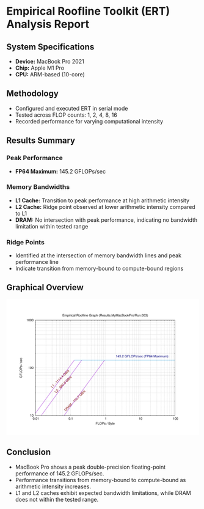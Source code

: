 # Empirical Roofline Toolkit (ERT) Analysis Report

## System Specifications
- **Device:** MacBook Pro 2021 
- **Chip:** Apple M1 Pro
- **CPU:** ARM-based (10-core)

## Methodology
- Configured and executed ERT in serial mode
- Tested across FLOP counts: 1, 2, 4, 8, 16
- Recorded performance for varying computational intensity

## Results Summary

### Peak Performance
- **FP64 Maximum:** 145.2 GFLOPs/sec

### Memory Bandwidths
- **L1 Cache:** Transition to peak performance at high arithmetic intensity
- **L2 Cache:** Ridge point observed at lower arithmetic intensity compared to L1
- **DRAM:** No intersection with peak performance, indicating no bandwidth limitation within tested range

### Ridge Points
- Identified at the intersection of memory bandwidth lines and peak performance line
- Indicate transition from memory-bound to compute-bound regions

## Graphical Overview
![Empirical Roofline Graph](accessible_repo/Empirical_Roofline_Tool-1.1.0/Results.MyMacBookPro/Run.003/roofline.jpg)

## Conclusion
- MacBook Pro shows a peak double-precision floating-point performance of 145.2 GFLOPs/sec.
- Performance transitions from memory-bound to compute-bound as arithmetic intensity increases.
- L1 and L2 caches exhibit expected bandwidth limitations, while DRAM does not within the tested range.
